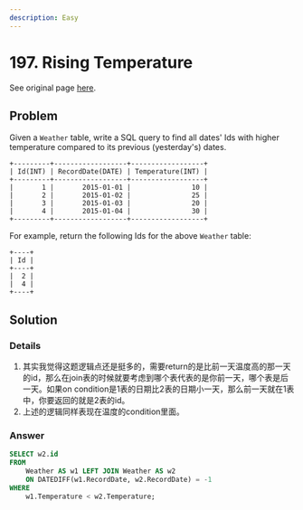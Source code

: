 ```yaml
---
description: Easy
---
```


# 197. Rising Temperature

See original page [here](https://leetcode.com/problems/rising-temperature/).

## Problem

Given a `Weather` table, write a SQL query to find all dates' Ids with higher temperature compared to its previous \(yesterday's\) dates.

```text
+---------+------------------+------------------+
| Id(INT) | RecordDate(DATE) | Temperature(INT) |
+---------+------------------+------------------+
|       1 |       2015-01-01 |               10 |
|       2 |       2015-01-02 |               25 |
|       3 |       2015-01-03 |               20 |
|       4 |       2015-01-04 |               30 |
+---------+------------------+------------------+
```

For example, return the following Ids for the above `Weather` table:

```text
+----+
| Id |
+----+
|  2 |
|  4 |
+----+
```

## Solution

### Details

1. 其实我觉得这题逻辑点还是挺多的，需要return的是比前一天温度高的那一天的id，那么在join表的时候就要考虑到哪个表代表的是你前一天，哪个表是后一天。如果on condition是1表的日期比2表的日期小一天，那么前一天就在1表中，你要返回的就是2表的id。
2. 上述的逻辑同样表现在温度的condition里面。

### Answer

```sql
SELECT w2.id
FROM 
    Weather AS w1 LEFT JOIN Weather AS w2
    ON DATEDIFF(w1.RecordDate, w2.RecordDate) = -1
WHERE
    w1.Temperature < w2.Temperature;
```


